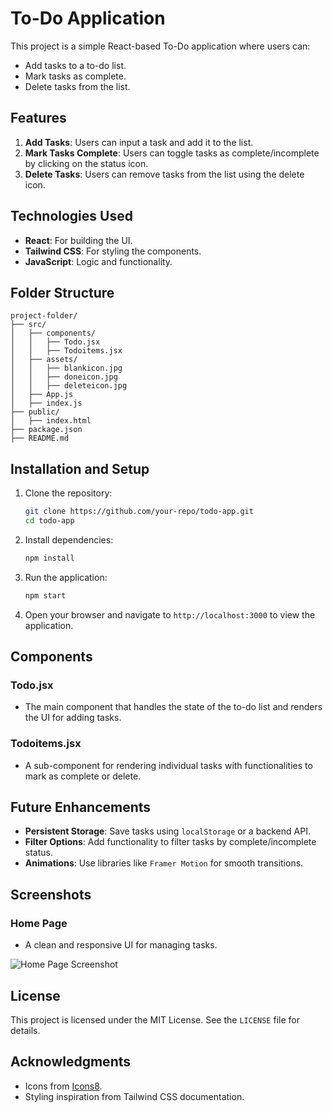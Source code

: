 # To-Do Application

This project is a simple React-based To-Do application where users can:

- Add tasks to a to-do list.
- Mark tasks as complete.
- Delete tasks from the list.

## Features

1. **Add Tasks**: Users can input a task and add it to the list.
2. **Mark Tasks Complete**: Users can toggle tasks as complete/incomplete by clicking on the status icon.
3. **Delete Tasks**: Users can remove tasks from the list using the delete icon.

## Technologies Used

- **React**: For building the UI.
- **Tailwind CSS**: For styling the components.
- **JavaScript**: Logic and functionality.

## Folder Structure

```
project-folder/
├── src/
│   ├── components/
│   │   ├── Todo.jsx
│   │   ├── Todoitems.jsx
│   ├── assets/
│   │   ├── blankicon.jpg
│   │   ├── doneicon.jpg
│   │   ├── deleteicon.jpg
│   ├── App.js
│   ├── index.js
├── public/
│   ├── index.html
├── package.json
├── README.md
```

## Installation and Setup

1. Clone the repository:

   ```bash
   git clone https://github.com/your-repo/todo-app.git
   cd todo-app
   ```

2. Install dependencies:

   ```bash
   npm install
   ```

3. Run the application:

   ```bash
   npm start
   ```

4. Open your browser and navigate to `http://localhost:3000` to view the application.

## Components

### Todo.jsx
- The main component that handles the state of the to-do list and renders the UI for adding tasks.

### Todoitems.jsx
- A sub-component for rendering individual tasks with functionalities to mark as complete or delete.

## Future Enhancements

- **Persistent Storage**: Save tasks using `localStorage` or a backend API.
- **Filter Options**: Add functionality to filter tasks by complete/incomplete status.
- **Animations**: Use libraries like `Framer Motion` for smooth transitions.

## Screenshots

### Home Page
- A clean and responsive UI for managing tasks.

![Home Page Screenshot](https://via.placeholder.com/800x400)

## License

This project is licensed under the MIT License. See the `LICENSE` file for details.

## Acknowledgments

- Icons from [Icons8](https://icons8.com/).
- Styling inspiration from Tailwind CSS documentation.

